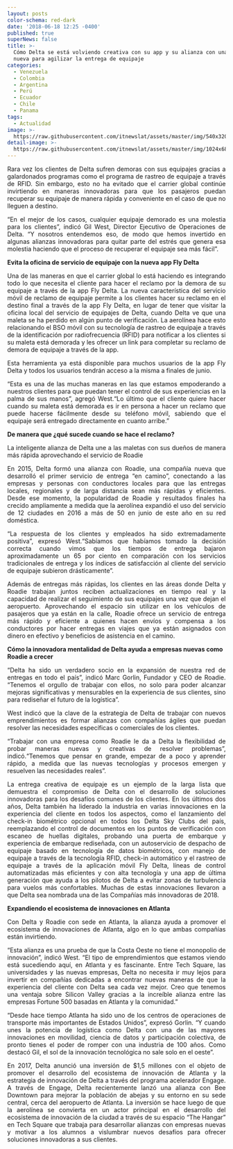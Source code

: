 ```yaml
---
layout: posts
color-schema: red-dark
date: '2018-06-18 12:25 -0400'
published: true
superNews: false
title: >-
  Cómo Delta se está volviendo creativa con su app y su alianza con una compañía
  nueva para agilizar la entrega de equipaje
categories:
  - Venezuela
  - Colombia
  - Argentina
  - Perú
  - Ecuador
  - Chile
  - Panama
tags:
  - Actualidad
image: >-
  https://raw.githubusercontent.com/itnewslat/assets/master/img/540x320/Delta-Maletas-p.jpg
detail-image: >-
  https://raw.githubusercontent.com/itnewslat/assets/master/img/1024x680/Delta-Maletas-g.jpg
---
```

<p style="text-align: justify;">Rara vez los clientes de Delta sufren demoras con sus equipajes gracias a galardonados programas como el programa de rastreo de equipaje a través de RFID. Sin embargo, esto no ha evitado que el carrier global continúe invirtiendo en maneras innovadoras para que los pasajeros puedan recuperar su equipaje de manera rápida y conveniente en el caso de que no lleguen a destino.</p>

<p style="text-align: justify;">“En el mejor de los casos, cualquier equipaje demorado es una molestia para los clientes”, indicó Gil West, Director Ejecutivo de Operaciones de Delta. “Y nosotros entendemos eso, de modo que hemos invertido en algunas alianzas innovadoras para quitar parte del estrés que genera esa molestia haciendo que el proceso de recuperar el equipaje sea más fácil”.</p>

**Evita la oficina de servicio de equipaje con la nueva app Fly Delta**

<p style="text-align: justify;">Una de las maneras en que el carrier global lo está haciendo es integrando todo lo que necesita el cliente para hacer el reclamo por la demora de su equipaje a través de la app Fly Delta. La nueva característica del servicio móvil de reclamo de equipaje permite a los clientes hacer su reclamo en el destino final a través de la app Fly Delta, en lugar de tener que visitar la oficina local del servicio de equipajes de Delta, cuando Delta ve que una maleta se ha perdido en algún punto de verificación. La aerolínea hace esto relacionando el BSO móvil con su tecnología de rastreo de equipaje a través de la identificación por radiofrecuencia (RFID) para notificar a los clientes si su maleta está demorada y les ofrecer un link para completar su reclamo de demora de equipaje a través de la app.</p>

<p style="text-align: justify;">Esta herramienta ya está disponible para muchos usuarios de la app Fly Delta y todos los usuarios tendrán acceso a la misma a finales de junio.</p>

<p style="text-align: justify;">“Esta es una de las muchas maneras en las que estamos empoderando a nuestros clientes para que puedan tener el control de sus experiencias en la palma de sus manos”, agregó West.“Lo último que el cliente quiere hacer cuando su maleta está demorada es ir en persona a hacer un reclamo que puede hacerse fácilmente desde su teléfono móvil, sabiendo que el equipaje será entregado directamente en cuanto arribe.”</p>

**De manera que ¿qué sucede cuando se hace el reclamo?**

<p style="text-align: justify;">La inteligente alianza de Delta une a las maletas con sus dueños de manera más rápida aprovechando el servicio de Roadie</p>

<p style="text-align: justify;">En 2015, Delta formó una alianza con Roadie, una compañía nueva que desarrolló el primer servicio de entrega “en camino”, conectando a las empresas y personas con conductores locales para que las entregas locales, regionales y de larga distancia sean más rápidas y eficientes. Desde ese momento, la popularidad de Roadie y resultados finales ha crecido ampliamente a medida que la aerolínea expandió el uso del servicio de 12 ciudades en 2016 a más de 50 en junio de este año en su red doméstica.</p>

<p style="text-align: justify;">“La respuesta de los clientes y empleados ha sido extremadamente positiva”, expresó West.“Sabíamos que habíamos tomado la decisión correcta cuando vimos que los tiempos de entrega bajaron aproximadamente un 65 por ciento en comparación con los servicios tradicionales de entrega y los índices de satisfacción al cliente del servicio de equipaje subieron drásticamente”.</p>

<p style="text-align: justify;">Además de entregas más rápidas, los clientes en las áreas donde Delta y Roadie trabajan juntos reciben actualizaciones en tiempo real y la capacidad de realizar el seguimiento de sus equipajes una vez que dejan el aeropuerto. Aprovechando el espacio sin utilizar en los vehículos de pasajeros que ya están en la calle, Roadie ofrece un servicio de entrega más rápido y eficiente a quienes hacen envíos y compensa a los conductores por hacer entregas en viajes que ya están asignados con dinero en efectivo y beneficios de asistencia en el camino.</p>

**Cómo la innovadora mentalidad de Delta ayuda a empresas nuevas como Roadie a crecer**

<p style="text-align: justify;">“Delta ha sido un verdadero socio en la expansión de nuestra red de entregas en todo el país”, indicó Marc Gorlin, Fundador y CEO de Roadie. “Tenemos el orgullo de trabajar con ellos, no solo para poder alcanzar mejoras significativas y mensurables en la experiencia de sus clientes, sino para rediseñar el futuro de la logística”.</p>

<p style="text-align: justify;">West indicó que la clave de la estrategia de Delta de trabajar con nuevos emprendimientos es formar alianzas con compañías ágiles que puedan resolver las necesidades específicas o comerciales de los clientes.

<p style="text-align: justify;">“Trabajar con una empresa como Roadie le da a Delta la flexibilidad de probar maneras nuevas y creativas de resolver problemas”, indicó.“Tenemos que pensar en grande, empezar de a poco y aprender rápido, a medida que las nuevas tecnologías y procesos emergen y resuelven las necesidades reales”.</p>

<p style="text-align: justify;">La entrega creativa de equipaje es un ejemplo de la larga lista que demuestra el compromiso de Delta con el desarrollo de soluciones innovadoras para los desafíos comunes de los clientes. En los últimos dos años, Delta también ha liderado la industria en varias innovaciones en la experiencia del cliente en todos los aspectos, como el lanzamiento del check-in biométrico opcional en todos los Delta Sky Clubs del país, reemplazando el control de documentos en los puntos de verificación con escaneo de huellas digitales, probando una puerta de embarque y experiencia de embarque rediseñada, con un autoservicio de despacho de equipaje basado en tecnología de datos biométricos,  con manejo de equipaje a través de la tecnología RFID, check-in automático y el rastreo de equipaje a través de la aplicación móvil Fly Delta, líneas de control automatizadas más eficientes y con alta tecnología y una app de última generación que ayuda a los pilotos de Delta a evitar zonas de turbulencia para vuelos más confortables. Muchas de estas innovaciones llevaron a que Delta sea nombrada una de las Compañías más innovadoras de 2018.</p>

**Expandiendo el ecosistema de innovaciones en Atlanta**

<p style="text-align: justify;">Con Delta y Roadie con sede en Atlanta, la alianza ayuda a promover el ecosistema de innovaciones de Atlanta, algo en lo que ambas compañías están invirtiendo.</p>

<p style="text-align: justify;">“Esta alianza es una prueba de que la Costa Oeste no tiene el monopolio de innovación”, indicó West. “El tipo de emprendimientos que estamos viendo está sucediendo aquí, en Atlanta y es fascinante. Entre Tech Square, las universidades y las nuevas empresas, Delta no necesita ir muy lejos para invertir en compañías dedicadas a encontrar nuevas maneras de que la experiencia del cliente con Delta sea cada vez mejor. Creo que tenemos una ventaja sobre Silicon Valley gracias a la increíble alianza entre las empresas Fortune 500 basadas en Atlanta y la comunidad.”</p>

<p style="text-align: justify;">“Desde hace tiempo Atlanta ha sido uno de los centros de operaciones de transporte más importantes de Estados Unidos”, expresó Gorlin. “Y cuando unes la potencia de logística como Delta con una de las mayores innovaciones en movilidad, ciencia de datos y participación colectiva, de pronto tienes el poder de romper con una industria de 100 años. Como destacó Gil, el sol de la innovación tecnológica no sale solo en el oeste”.</p>

<p style="text-align: justify;">En 2017, Delta anunció una inversión de $1,5 millones con el objeto de promover el desarrollo del ecosistema de innovación de Atlanta y la estrategia de innovación de Delta a través del programa acelerador Engage. A través de Engage, Delta recientemente lanzó una alianza con Bee Downtown para mejorar la población de abejas y su entorno en su sede central, cerca del aeropuerto de Atlanta. La inversión se hace luego de que la aerolínea se convierta en un actor principal en el desarrollo del ecosistema de innovación de la ciudad a través de su espacio “The Hangar” en Tech Square que trabaja para desarrollar alianzas con empresas nuevas y motivar a los alumnos a vislumbrar nuevos desafíos para ofrecer soluciones innovadoras a sus clientes.</p>